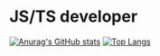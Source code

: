 # JS/TS developer

[![Anurag's GitHub stats](https://github-readme-stats.vercel.app/api?username=toombez&theme=noctis_minimus)](https://github-readme-stats.vercel.app/api?username=toombez&theme=noctis_minimus)
[![Top Langs](https://github-readme-stats.vercel.app/api/top-langs/?username=toombez&layout=compact&theme=noctis_minimus)](https://github-readme-stats.vercel.app/api?username=toombez&theme=noctis_minimus)
